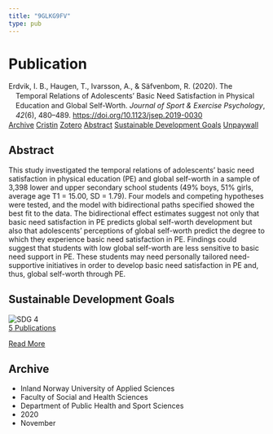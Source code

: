 ```yaml
---
title: "9GLKG9FV"
type: pub
---
```

<h1>Publication</h1>
<article id="csl-bib-container-9GLKG9FV" class="csl-bib-container">
  <div class="csl-bib-body" style="line-height: 1.35; padding-left: 1em; text-indent:-1em;">
  <div class="csl-entry">Erdvik, I. B., Haugen, T., Ivarsson, A., &amp; S&#xE4;fvenbom, R. (2020). The Temporal Relations of Adolescents&#x2019; Basic Need Satisfaction in Physical Education and Global Self-Worth. <i>Journal of Sport &amp; Exercise Psychology</i>, <i>42</i>(6), 480&#x2013;489. <a href="https://doi.org/10.1123/jsep.2019-0030">https://doi.org/10.1123/jsep.2019-0030</a></div>
</div>
  <div class="csl-bib-buttons">
    <a href="#taxonomy-article-9GLKG9FV" class="csl-bib-button">Archive</a>
    <a href="https://app.cristin.no/results/show.jsf?id=1848427" alt="Cristin URL" class="csl-bib-button">Cristin</a>
    <a href="http://zotero.org/groups/5402882/items/9GLKG9FV" alt="Zotero URL" class="csl-bib-button">Zotero</a>
    <a href="#abstract-article-9GLKG9FV" class="csl-bib-button">Abstract</a>
    <a href="#sdg-article-9GLKG9FV" class="csl-bib-button">Sustainable Development Goals</a>
    <a href="https://uia.brage.unit.no/uia-xmlui/bitstream/11250/2740594/4/Erdvik.pdf" class="csl-bib-button">Unpaywall</a>
  </div>
  <div id="csl-bib-meta-container-9GLKG9FV"></div>
</article>
<div id="csl-bib-meta-9GLKG9FV" class="csl-bib-meta">
  <article id="abstract-article-9GLKG9FV" class="abstract-article">
    <h1>Abstract</h1>
    This study investigated the temporal relations of adolescents’ basic need satisfaction in physical education (PE) and global self-worth in a sample of 3,398 lower and upper secondary school students (49% boys, 51% girls, average age T1 = 15.00, SD = 1.79). Four models and competing hypotheses were tested, and the model with bidirectional paths specified showed the best fit to the data. The bidirectional effect estimates suggest not only that basic need satisfaction in PE predicts global self-worth development but also that adolescents’ perceptions of global self-worth predict the degree to which they experience basic need satisfaction in PE. Findings could suggest that students with low global self-worth are less sensitive to basic need support in PE. These students may need personally tailored need-supportive initiatives in order to develop basic need satisfaction in PE and, thus, global self-worth through PE.
  </article>
  <article id="sdg-article-9GLKG9FV" class="sdg-article">
    <h1>Sustainable Development Goals</h1>
    <div class="sdg-container"><div id="sdg4" class="sdg"> <img src="{{< params subfolder >}}images/sdg/sdg04_en.png" class="image" alt="SDG 4"> <div class="sdg-overlay"> <a href="{{< params subfolder >}}en/archive/?sdg=4#archive" class="sdg-publication-count"><span>5</span> Publications</a> <p><a href="https://sdgs.un.org/goals/goal4" class="sdg-read-more">Read More</a></p> </div> </div></div>
  </article>
  <article id="taxonomy-article-9GLKG9FV" class="taxonomy-article">
    <h1>Archive</h1>
    <ul>
      <li>Inland Norway University of Applied Sciences</li>
      <li>Faculty of Social and Health Sciences</li>
      <li>Department of Public Health and Sport Sciences</li>
      <li>2020</li>
      <li>November</li>
    </ul>
  </article>
</div>
